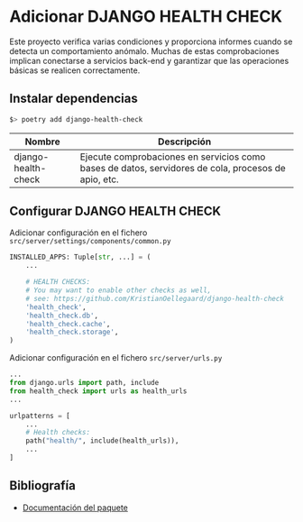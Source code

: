 # Adicionar DJANGO HEALTH CHECK

Este proyecto verifica varias condiciones y proporciona informes cuando se detecta un comportamiento anómalo. Muchas de estas comprobaciones implican conectarse a servicios back-end y garantizar que las operaciones básicas se realicen correctamente.

## Instalar dependencias

```zsh
$> poetry add django-health-check
```

| Nombre              | Descripción |
| ------------------- | ----------- |
| django-health-check | Ejecute comprobaciones en servicios como bases de datos, servidores de cola, procesos de apio, etc.            |

## Configurar DJANGO HEALTH CHECK

Adicionar configuración en el fichero `src/server/settings/components/common.py`

```python
INSTALLED_APPS: Tuple[str, ...] = (
    ...

  	# HEALTH CHECKS:
    # You may want to enable other checks as well,
    # see: https://github.com/KristianOellegaard/django-health-check
    'health_check',
    'health_check.db',
    'health_check.cache',
    'health_check.storage',
)
```

Adicionar configuración en el fichero `src/server/urls.py`

```python
...
from django.urls import path, include
from health_check import urls as health_urls
...

urlpatterns = [
    ...
    # Health checks:
    path("health/", include(health_urls)),
    ...
]
```

## Bibliografía

- [Documentación del paquete](https://django-health-check.readthedocs.io/en/stable/)
